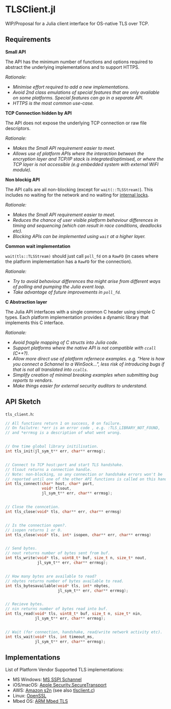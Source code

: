 # TLSClient.jl


WIP/Proposal for a Julia client interface for OS-native TLS over TCP.


## Requirements

**Small API**

The API has the minimum number of functions and options required to
abstract the underlying implementations and to support HTTPS. 

_Rationale:_
 - _Minimise effort required to add a new implementations_. 
 - _Avoid 2nd class emulations of special features that are only
   available on some platforms. Special features can go in a
   separate API._
 - _HTTPS is the most common use-case._


**TCP Connection hidden by API**

The API does not expose the underlying TCP connection or raw file descriptors.

_Rationale:_
 -  _Makes the Small API requirement easier to meet._
 -  _Allows use of platform APIs where the interaction between the
    encryption layer and TCP/IP stack is integrated/optimised, or
    where the TCP layer is not accessible (e.g embedded system with
    external WiFI module)._


**Non blockig API**

The API calls are all non-blocking (except for `wait(::TLSStream)`).
This includes no waiting for the network and no waiting for
[internal locks](https://github.com/JuliaWeb/MbedTLS.jl/blob/master/src/ssl.jl#L211).

_Rationale:_
 - _Makes the Small API requirement easier to meet._
 - _Reduces the chance of user visible platform behaviour differences
   in timing and sequencing (which can result in race conditions,
   deadlocks etc)._
 - _Blocking APIs can be implemented  using `wait` at a higher layer._


**Common wait implementation**

`wait(tls::TLSStream)` should just call `poll_fd` on a `RawFD` (in cases
where the platform implementation has a `RawFD` for the connection).

_Rationale:_
 - _Try to avoid behaviour differences tha might arise from different
   ways of polling and pumping the Julia event loop._
 - _Take advantage of future improvements in `poll_fd`._


**C Abstraction layer**

The Julia API interfaces with a single common C header using simple C types.
Each platform implementation provides a dynamic library that implements this
C interface.

_Rationale:_
 - _Avoid fragile mapping of C structs into Julia code._
 - _Support platforms where the native API is not compatible with
   `ccall` (C++?)._
 - _Allow more direct use of platform refernece examples. e.g.
   "Here is how you connect a Schannel to a WinSock...",
   less risk of introducing bugs if that is not all translated into `ccalls`._
 - _Simplify creation of minimal breaking examples when submitting bug reports
   to vendors_.
 - _Make things easier for external security auditors to understand._
            

## API Sketch

`tls_client.h`:

```C
// All functions return 1 on success, 0 on failure.
// On failutre: *err is an error code , e.g. :TLS_LIBRARY_NOT_FOUND,
// and *errmsg is a description of what went wrong.


// One time global library initilisation.
int tls_init(jl_sym_t** err, char** errmsg);


// Connect to TCP host:port and start TLS handshake.
// tlsout returns a connection handle.
// Note: non-blocking, so any connection or handshake errors won't be
// reported until one of the other API functions is called on this handle.
int tls_connect(char* host, char* port,
                void* tlsout,
                jl_sym_t** err, char** errmsg);


// Close the conncetion.
int tls_close(void* tls, char** err, char** errmsg)


// Is the connection open?.
// isopen returns 1 or 0.
int tls_close(void* tls, int* isopen, char** err, char** errmsg)


// Send bytes.
// nout returns number of bytes sent from buf.
int tls_write(void* tls, uint8_t* buf, size_t n, size_t* nout,
              jl_sym_t** err, char** errmsg);


// How many bytes are available to read?
// nbytes returns number of bytes available to read.
int tls_bytesavailable(void* tls, int* nbytes,
                       jl_sym_t** err, char** errmsg);


// Recieve bytes.
// nin returns number of bytes read into buf.
int tls_read(void* tls, uint8_t* buf, size_t n, size_t* nin,
             jl_sym_t** err, char** errmsg);


// Wait (for connection, handshake, read/write network activity etc).
int tls_wait(void* tls, int timeout_ms,
             jl_sym_t** err, char** errmsg);
```


## Implementations

List of Platform Vendor Supported TLS implementations:
 - MS Windows: [MS SSPI Schannel](https://msdn.microsoft.com/en-us/library/windows/desktop/aa374782(v=vs.85).aspx)
 - iOS/macOS: [Apple Security.SecureTransport](https://developer.apple.com/documentation/security/secure_transport)
 - AWS: [Amazon s2n](https://github.com/awslabs/s2n) (see also [tlsclient.c](https://github.com/samoconnor/tlsclient/blob/master/tlsclient.c))
 - Linux: [OpenSSL](https://www.openssl.org)
 - Mbed OS: [ARM Mbed TLS](https://github.com/ARMmbed/mbedtls)
